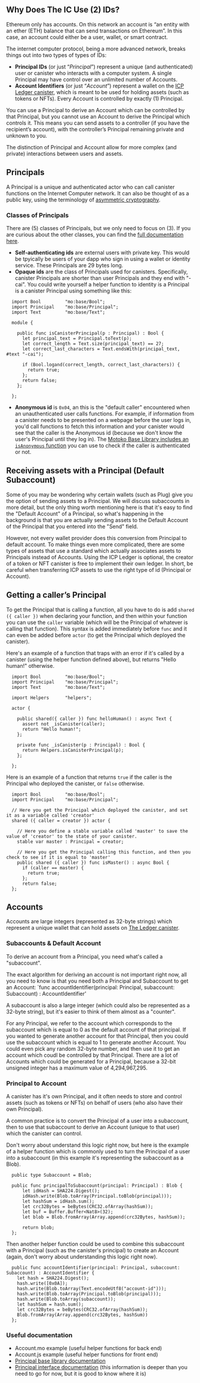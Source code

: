 ## Why Does The IC Use (2) IDs?
Ethereum only has accounts. On this network an account is “an entity with an ether (ETH) balance that can send transactions on Ethereum”. In this case, an account could either be a user, wallet, or smart contract.

The internet computer protocol, being a more advanced network, breaks things out into two types of types of IDs:
* **Principal IDs** (or just “*Principal*”) represent a unique (and authenticated) user or canister who interacts with a computer system. A single Principal may have control over an unlimited number of Accounts.
* **Account Identifiers** (or just “*Account*”) represent a wallet on the [ICP Ledger canister](https://internetcomputer.org/docs/current/developer-docs/integrations/ledger/), which is meant to be used for holding assets (such as tokens or NFTs). Every Account is controlled by exactly (1) Principal.

You can use a Principal to derive an Account which can be controlled by that Principal, but you cannot use an Account to derive the Principal which controls it. This means you can send assets to a controller (if you have the recipient’s account), with the controller’s Principal remaining private and unknown to you.

The distinction of Principal and Account allow for more complex (and private) interactions between users and assets.

## Principals
A Principal is a unique and authenticated actor who can call canister functions on the Internet Computer network. It can also be thought of as a public key, using the terminology of [asymmetric cryptography](https://en.wikipedia.org/wiki/Public-key_cryptography).

### Classes of Principals
There are (5) classes of Principals, but we only need to focus on (3). If you are curious about the other classes, you can find the [full documentation here](https://internetcomputer.org/docs/current/references/ic-interface-spec#id-classes).
* **Self-authenticating ids** are external users with private key. This would be tpyically be users of your dapp who sign in using a wallet or identity service. These Principals are 29 bytes long.
* **Opaque ids** are the class of Principals used for canisters. Specifically, canister Principals are shorter than user Principals and they end with "-cai". You could write yourself a helper function to identity is a Principal is a canister Principal using something like this:
```
  import Bool         "mo:base/Bool";
  import Principal    "mo:base/Principal";
  import Text         "mo:base/Text";

  module {
  
    public func isCanisterPrincipal(p : Principal) : Bool {
      let principal_text = Principal.toText(p);
      let correct_length = Text.size(principal_text) == 27;
      let correct_last_characters = Text.endsWith(principal_text, #text "-cai");

      if (Bool.logand(correct_length, correct_last_characters)) {
        return true;
      };
      return false;
    };
    
  };
```
* **Anonymous id** is `0x04`, an this is the "default caller" encountered when an unauthenticated user calls functions. For example, if information from a canister needs to be presented on a webpage before the user logs in, you'd call functions to fetch this information and your canister would see that the caller is the Anonymous id (because we don't know the user's Principal until they log in). The [Motoko Base Library includes an `isAnonymous` function](https://internetcomputer.org/docs/current/developer-docs/build/cdks/motoko-dfinity/base/Principal#function-isanonymous) you can use to check if the caller is authenticated or not.

## Receiving assets with a Principal (Default Subaccount)
Some of you may be wondering why certain wallets (such as Plug) give you the option of sending assets to a Principal. We will discuss subaccounts in more detail, but the only thing worth mentioning here is that it's easy to find the "Default Account" of a Principal, so what's happening in the background is that you are actually sending assets to the Default Account of the Principal that you entered into the "Send" field. 

However, not every wallet provider does this conversion from Principal to default account. To make things even more complicated, there are some types of assets that use a standard which actually associates assets to Principals instead of Accounts. Using the ICP Ledger is optional, the creator of a token or NFT canister is free to implement their own ledger. In short, be careful when transferring ICP assets to use the right type of id (Principal or Account). 

## Getting a caller’s Principal
To get the Principal that is calling a function, all you have to do is add `shared ({ caller })` when declaring your function, and then within your function you can use the `caller` variable (which will be the Principal of whatever is calling that function). This syntax is added immediately before `func` and it can even be added before `actor` (to get the Principal which deployed the canister).

Here's an example of a function that traps with an error if it's called by a canister (using the helper function defined above), but returns "Hello human!" otherwise.
```
  import Bool         "mo:base/Bool";
  import Principal    "mo:base/Principal";
  import Text         "mo:base/Text";
  
  import Helpers      "helpers";

  actor {
  
    public shared({ caller }) func helloHuman() : async Text {
      assert not _isCanister(caller);
      return "Hello human!";
    };
    
    private func _isCanister(p : Principal) : Bool {
      return Helpers.isCanisterPrincipal(p);
    };
  
  };
```

Here is an example of a function that returns `true` if the caller is the Principal who deployed the canister, or `false` otherwise.
```
  import Bool         "mo:base/Bool";
  import Principal    "mo:base/Principal";

  // Here you get the Principal which deployed the canister, and set it as a variable called 'creator'
  shared ({ caller = creator }) actor {

    // Here you define a stable variable called 'master' to save the value of 'creator' to the state of your canister.
    stable var master : Principal = creator;

    // Here you get the Principal calling this function, and then you check to see if it is equal to 'master'
    public shared ({ caller }) func isMaster() : async Bool {
      if (caller == master) {
        return true;
      };
      return false;
  };
```

## Accounts
Accounts are large integers (represented as 32-byte strings) which represent a unique wallet that can hold assets on [The Ledger canister](https://internetcomputer.org/docs/current/references/ledger#_accounts).

### Subaccounts & Default Account
To derive an account from a Principal, you need what's called a "subaccount". 

The exact algorithm for deriving an account is not important right now, all you need to know is that you need both a Principal and Subaccount to get an Account:
`func accountIdentifier(principal: Principal, subaccount: Subaccount) : AccountIdentifier'

A subaccount is also a large integer (which could also be represented as a 32-byte string), but it's easier to think of them almost as a "counter".

For any Principal, we refer to the account which corresponds to the subaccount which is equal to 0 as the default account of that principal. If you wanted to generate another account for that Principal, then you could use the subaccount which is equal to 1 to generate another Account. You could even pick any random 32-byte number, and then use it to get an account which coudl be controlled by that Principal. There are a lot of Accounts which could be generated for a Principal, because a 32-bit unsigned integer has a maximum value of 4,294,967,295.

### Principal to Account
A canister has it's own Principal, and it often needs to store and control assets (such as tokens or NFTs) on behalf of users (who also have their own Principal).

A common practice is to convert the Principal of a user into a subaccount, then to use that subaccount to derive an Account (unique to that user) which the canister can control.

Don't worry about understand this logic right now, but here is the example of a helper function which is commonly used to turn the Principal of a user into a subaccount (in this example it's representing the subaccount as a Blob).
```
  public type Subaccount = Blob;

  public func principalToSubaccount(principal: Principal) : Blob {
      let idHash = SHA224.Digest();
      idHash.write(Blob.toArray(Principal.toBlob(principal)));
      let hashSum = idHash.sum();
      let crc32Bytes = beBytes(CRC32.ofArray(hashSum));
      let buf = Buffer.Buffer<Nat8>(32);
      let blob = Blob.fromArray(Array.append(crc32Bytes, hashSum));

      return blob;
  };
```

Then another helper function could be used to combine this subaccount with a Principal (such as the canister's principal) to create an Account (again, don't worry about understanding this logic right now).
```
  public func accountIdentifier(principal: Principal, subaccount: Subaccount) : AccountIdentifier {
    let hash = SHA224.Digest();
    hash.write([0x0A]);
    hash.write(Blob.toArray(Text.encodeUtf8("account-id")));
    hash.write(Blob.toArray(Principal.toBlob(principal)));
    hash.write(Blob.toArray(subaccount));
    let hashSum = hash.sum();
    let crc32Bytes = beBytes(CRC32.ofArray(hashSum));
    Blob.fromArray(Array.append(crc32Bytes, hashSum))
  };
```

### Useful documentation
* Account.mo example (useful helper functions for back end)
* Account.js example (useful helper functions for front end)
* [Principal base library documentation](https://internetcomputer.org/docs/current/references/motoko-ref/Principal)
* [Principal interface documentation](https://internetcomputer.org/docs/current/references/ic-interface-spec#principal) (this information is deeper than you need to go for now, but it is good to know where it is)
